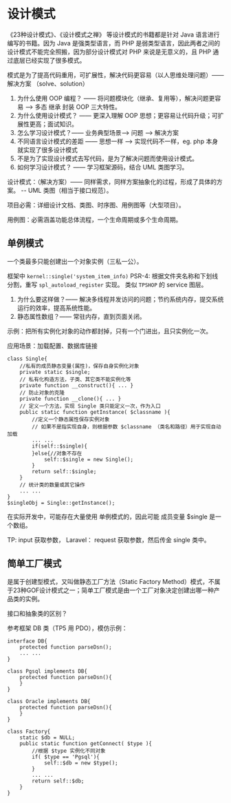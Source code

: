 # 设计模式 #
《23种设计模式》、《设计模式之禅》 等设计模式的书籍都是针对 Java 语言进行编写的书籍。因为 Java 是强类型语言，而 PHP 是弱类型语言，因此两者之间的设计模式不能完全照搬，因为部分设计模式对 PHP 来说是无意义的，且 PHP 通过底层已经实现了很多模式。

模式是为了提高代码重用，可扩展性，解决代码更容易（以人思维处理问题）—— 解决方案 （solve、solution）

1. 为什么使用 OOP 编程？ —— 将问题模块化（继承、复用等），解决问题更容易 --> 多态 继承 封装 OOP 三大特性。
2. 为什么使用设计模式？ —— 更深入理解 OOP 思想；更容易让代码升级；可扩展性更高；面试知识。
3. 怎么学习设计模式？—— 业务典型场景--> 问题 --> 解决方案
4. 不同语言设计模式的差距 —— 思想一样 --> 实现代码不一样，eg. php 本身就实现了很多设计模式
5. 不是为了实现设计模式去写代码，是为了解决问题而使用设计模式。
6. 如何学习设计模式？ —— 学习框架源码，结合 UML 类图学习。

设计模式：（解决方案）—— 同样需求，同样方案抽象化的过程，形成了具体的方案。  -- UML 类图（相当于接口规范）。

项目必需：详细设计文档、类图、时序图、用例图等（大型项目）。

用例图：必需涵盖功能总体流程，一个生命周期或多个生命周期。

## 单例模式 ##
一个类最多只能创建出一个对象实例（三私一公）。

框架中 `kernel::single('system_item_info)` PSR-4: 根据文件夹名称和下划线分割，重写 `spl_autoload_register` 实现。 类似 `TPSHOP` 的 service 图层。

1. 为什么要这样做？—— 解决多线程并发访问的问题；节约系统内存，提交系统运行的效率，提高系统性能。
2. 静态属性数组？—— 常驻内存，直到页面关闭。

示例：把所有实例化对象的动作都封掉，只有一个门进出，且只实例化一次。

应用场景：加载配置、数据库链接
	
	class Single{
		//私有的成员静态变量(属性)，保存自身实例化对象
		private static $single;
		// 私有化构造方法，子类、其它类不能实例化等
		private function __construct(){ ... }
		// 防止对象的克隆
		private function __clone(){ ... }
		// 定义一个方法，实现 Single 类只能定义一次，作为入口
		public static function getInstance( $classname ){
			//定义一个静态属性保存实例对象
			// 如果不是指实现自身，则根据参数 $classname （类名和路径）用于实现自动加载
			... ... 
			if(self::$single){
			}else{//对象不存在
				self::$single = new Single();
			}
			return self::$single;
		}
		// 统计类的数量或其它操作
		... ...
	}
	$singleObj = Single::getInstance();

在实际开发中，可能存在大量使用 单例模式的，因此可能 成员变量  $single 是一个数组。

TP: input 获取参数， Laravel： request 获取参数，然后传金 single 类中。


## 简单工厂模式 ##
是属于创建型模式，又叫做静态工厂方法（Static Factory Method）模式，不属于23种GOF设计模式之一；简单工厂模式是由一个工厂对象决定创建出哪一种产品类的实例。

接口和抽象类的区别？

参考框架 DB 类（TP5 用 PDO），模仿示例：

	interface DB{
		protected function parseDsn();
		... ...
	}
	
	class Pgsql implements DB{
		protected function parseDsn(){
		}
	}

	class Oracle implements DB{
		protected function parseDsn(){
		}
	}

	class Factory{
		static $db = NULL;
		public static function getConnect( $type ){
			//根据 $type 实例化不同对象
			if( $type == 'Pgsql'){
				self::$db = new $type();
			}
			... ...
			return self::$db;
		}
	}



